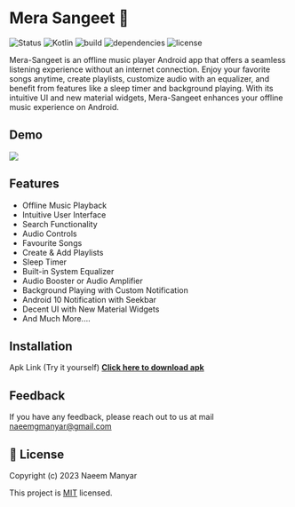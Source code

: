 # Mera Sangeet 🎵

![Status](https://img.shields.io/badge/Status-Active-brightgreen)
![Kotlin](https://img.shields.io/badge/Kotlin-100%25-brightgreen)
![build](https://img.shields.io/badge/build-passing-brightgreen)
![dependencies](https://img.shields.io/badge/dependencies-up%20to%20date-brightgreen)
![license](https://img.shields.io/badge/license-MIT-blue)

Mera-Sangeet is an offline music player Android app that offers a seamless listening experience without an internet connection. Enjoy your favorite songs anytime, create playlists, customize audio with an equalizer, and benefit from features like a sleep timer and background playing. With its intuitive UI and new material widgets, Mera-Sangeet enhances your offline music experience on Android.

## Demo
![](https://github.com/naeem-manyar/Mera-Sangeet/blob/master/mera-sangeet.gif)

## Features

- Offline Music Playback
- Intuitive User Interface
- Search Functionality
- Audio Controls
- Favourite Songs
- Create & Add Playlists
- Sleep Timer
- Built-in System Equalizer
- Audio Booster or Audio Amplifier
- Background Playing with Custom Notification
- Android 10 Notification with Seekbar
- Decent UI with New Material Widgets
- And Much More....
    
## Installation

Apk Link (Try it yourself)
<a href="https://drive.google.com/file/d/1fSRPSADpwfZsw6U4GYz4uO-JIW54R3H8/view?usp=sharing">**Click here to download apk**</a>


## Feedback

If you have any feedback, please reach out to us at mail naeemgmanyar@gmail.com

## 📝 License 

Copyright (c) 2023 Naeem Manyar

This project is [MIT](https://github.com/naeem-manyar/Mera-Sangeet/blob/master/LICENSE) licensed.

